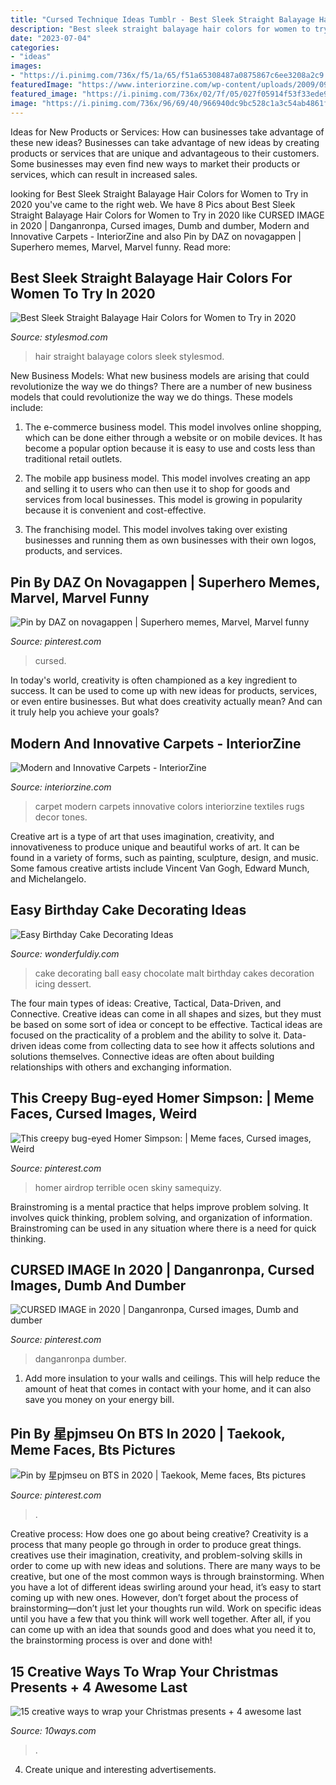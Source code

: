 ```yaml
---
title: "Cursed Technique Ideas Tumblr - Best Sleek Straight Balayage Hair Colors For Women To Try In 2020"
description: "Best sleek straight balayage hair colors for women to try in 2020"
date: "2023-07-04"
categories:
- "ideas"
images:
- "https://i.pinimg.com/736x/f5/1a/65/f51a65308487a0875867c6ee3208a2c9.jpg"
featuredImage: "https://www.interiorzine.com/wp-content/uploads/2009/09/wall-to-wall-carpet.jpg"
featured_image: "https://i.pinimg.com/736x/02/7f/05/027f05914f53f33ede93458be03cb0d2.jpg"
image: "https://i.pinimg.com/736x/96/69/40/966940dc9bc528c1a3c54ab4861f6fe8--mean-to-be-homer-simpson.jpg"
---
```



Ideas for New Products or Services: How can businesses take advantage of these new ideas?
Businesses can take advantage of new ideas by creating products or services that are unique and advantageous to their customers. Some businesses may even find new ways to market their products or services, which can result in increased sales.

	

		
looking for Best Sleek Straight Balayage Hair Colors for Women to Try in 2020 you've came to the right web. We have 8 Pics about Best Sleek Straight Balayage Hair Colors for Women to Try in 2020 like CURSED IMAGE in 2020 | Danganronpa, Cursed images, Dumb and dumber, Modern and Innovative Carpets - InteriorZine and also Pin by DAZ on novagappen | Superhero memes, Marvel, Marvel funny. Read more:
		
    
## Best Sleek Straight Balayage Hair Colors For Women To Try In 2020

<img loading=lazy src="https://stylesmod.com/wp-content/uploads/2020/04/Sleek-Straight-Balayage-Hair-Colors-to-Follow.jpg" onerror="this.onerror=null;this.src='https://tse2.mm.bing.net/th?id=OIP.jXKfe2jPThxN4KYge5UDZQHaKb&amp;pid=15.1';" alt="Best Sleek Straight Balayage Hair Colors for Women to Try in 2020">

_Source: stylesmod.com_

>hair straight balayage colors sleek stylesmod. 

	

New Business Models: What new business models are arising that could revolutionize the way we do things?
There are a number of new business models that could revolutionize the way we do things. These models include:
1. The e-commerce business model. This model involves online shopping, which can be done either through a website or on mobile devices. It has become a popular option because it is easy to use and costs less than traditional retail outlets.

2. The mobile app business model. This model involves creating an app and selling it to users who can then use it to shop for goods and services from local businesses. This model is growing in popularity because it is convenient and cost-effective.

3. The franchising model. This model involves taking over existing businesses and running them as own businesses with their own logos, products, and services.

    
## Pin By DAZ On Novagappen | Superhero Memes, Marvel, Marvel Funny

<img loading=lazy src="https://i.pinimg.com/736x/f5/1a/65/f51a65308487a0875867c6ee3208a2c9.jpg" onerror="this.onerror=null;this.src='https://tse3.mm.bing.net/th?id=OIP.AMeH64OeUe-PJwoEV24iZwHaHa&amp;pid=15.1';" alt="Pin by DAZ on novagappen | Superhero memes, Marvel, Marvel funny">

_Source: pinterest.com_

>cursed. 

	

In today's world, creativity is often championed as a key ingredient to success. It can be used to come up with new ideas for products, services, or even entire businesses. But what does creativity actually mean? And can it truly help you achieve your goals?

    
## Modern And Innovative Carpets - InteriorZine

<img loading=lazy src="https://www.interiorzine.com/wp-content/uploads/2009/09/wall-to-wall-carpet.jpg" onerror="this.onerror=null;this.src='https://tse4.mm.bing.net/th?id=OIP.ldbeZFcFXB0RL8LaNU23zQHaES&amp;pid=15.1';" alt="Modern and Innovative Carpets - InteriorZine">

_Source: interiorzine.com_

>carpet modern carpets innovative colors interiorzine textiles rugs decor tones. 

	

Creative art is a type of art that uses imagination, creativity, and innovativeness to produce unique and beautiful works of art. It can be found in a variety of forms, such as painting, sculpture, design, and music. Some famous creative artists include Vincent Van Gogh, Edward Munch, and Michelangelo.

    
## Easy Birthday Cake Decorating Ideas

<img loading=lazy src="http://cdn.wonderfuldiy.com/wp-content/uploads/2016/01/Malt-Ball-Cake.jpg" onerror="this.onerror=null;this.src='https://tse4.mm.bing.net/th?id=OIP.aGsQ7TorsWlisRh7Yg8ywAHaKt&amp;pid=15.1';" alt="Easy Birthday Cake Decorating Ideas">

_Source: wonderfuldiy.com_

>cake decorating ball easy chocolate malt birthday cakes decoration icing dessert. 

	

The four main types of ideas: Creative, Tactical, Data-Driven, and Connective.
Creative ideas can come in all shapes and sizes, but they must be based on some sort of idea or concept to be effective. Tactical ideas are focused on the practicality of a problem and the ability to solve it. Data-driven ideas come from collecting data to see how it affects solutions and solutions themselves. Connective ideas are often about building relationships with others and exchanging information.

    
## This Creepy Bug-eyed Homer Simpson: | Meme Faces, Cursed Images, Weird

<img loading=lazy src="https://i.pinimg.com/736x/96/69/40/966940dc9bc528c1a3c54ab4861f6fe8--mean-to-be-homer-simpson.jpg" onerror="this.onerror=null;this.src='https://tse4.mm.bing.net/th?id=OIP.fNXpjIuWX5_QL93HMsISswAAAA&amp;pid=15.1';" alt="This creepy bug-eyed Homer Simpson: | Meme faces, Cursed images, Weird">

_Source: pinterest.com_

>homer airdrop terrible ocen skiny samequizy. 

	

Brainstroming is a mental practice that helps improve problem solving. It involves quick thinking, problem solving, and organization of information. Brainstroming can be used in any situation where there is a need for quick thinking.

    
## CURSED IMAGE In 2020 | Danganronpa, Cursed Images, Dumb And Dumber

<img loading=lazy src="https://i.pinimg.com/736x/02/7f/05/027f05914f53f33ede93458be03cb0d2.jpg" onerror="this.onerror=null;this.src='https://tse2.mm.bing.net/th?id=OIP.JtbtHWq5NlWaaW7NyEuYeAHaJ3&amp;pid=15.1';" alt="CURSED IMAGE in 2020 | Danganronpa, Cursed images, Dumb and dumber">

_Source: pinterest.com_

>danganronpa dumber. 

	

1. Add more insulation to your walls and ceilings. This will help reduce the amount of heat that comes in contact with your home, and it can also save you money on your energy bill.

    
## Pin By 星pjmseu On BTS In 2020 | Taekook, Meme Faces, Bts Pictures

<img loading=lazy src="https://i.pinimg.com/736x/f4/73/cb/f473cbfa793b9b826b4c4698ff284205.jpg" onerror="this.onerror=null;this.src='https://tse3.mm.bing.net/th?id=OIP.U_Ak5UJc924cnKhIAUzghgHaHa&amp;pid=15.1';" alt="Pin by 星pjmseu on BTS in 2020 | Taekook, Meme faces, Bts pictures">

_Source: pinterest.com_

>. 

	

Creative process: How does one go about being creative?
Creativity is a process that many people go through in order to produce great things. creatives use their imagination, creativity, and problem-solving skills in order to come up with new ideas and solutions. There are many ways to be creative, but one of the most common ways is through brainstorming. When you have a lot of different ideas swirling around your head, it’s easy to start coming up with new ones. However, don’t forget about the process of brainstorming—don’t just let your thoughts run wild. Work on specific ideas until you have a few that you think will work well together. After all, if you can come up with an idea that sounds good and does what you need it to, the brainstorming process is over and done with!

    
## 15 Creative Ways To Wrap Your Christmas Presents + 4 Awesome Last

<img loading=lazy src="http://ni5su28o0no66fic453tnb73-wpengine.netdna-ssl.com/wp-content/uploads/2015/12/idiot.jpg" onerror="this.onerror=null;this.src='https://tse2.mm.bing.net/th?id=OIP.y5Nt3EcbWDfDhzXRDKK9kQHaJ3&amp;pid=15.1';" alt="15 creative ways to wrap your Christmas presents + 4 awesome last">

_Source: 10ways.com_

>. 

	

4. Create unique and interesting advertisements.

